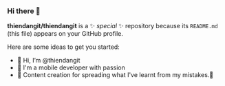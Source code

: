 ### Hi there 👋

**thiendangit/thiendangit** is a ✨ _special_ ✨ repository because its `README.md` (this file) appears on your GitHub profile.

Here are some ideas to get you started:

- 👋 Hi, I’m @thiendangit               
- 👀 I'm a mobile developer with passion
- 💞️ Content creation for spreading what I've learnt from my mistakes.💪
